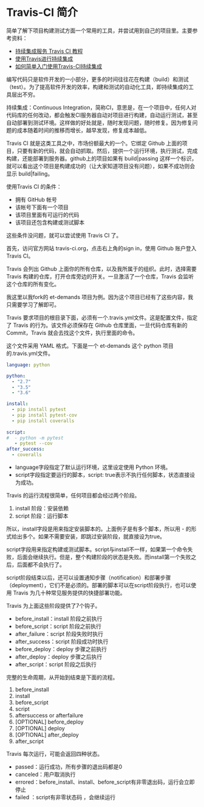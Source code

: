 # Travis-CI 简介

简单了解下项目构建测试方面一个常用的工具，并尝试用到自己的项目里。主要参考资料：

- [持续集成服务 Travis CI 教程](http://www.ruanyifeng.com/blog/2017/12/travis_ci_tutorial.html)
- [使用Travis进行持续集成](https://www.liaoxuefeng.com/article/1083103562955136)
- [如何简单入门使用Travis-CI持续集成](https://github.com/nukc/how-to-use-travis-ci)

编写代码只是软件开发的一小部分，更多的时间往往花在构建（build）和测试（test）。为了提高软件开发的效率，构建和测试的自动化工具，即持续集成的工具层出不穷。

持续集成：Continuous Integration，简称CI，意思是，在一个项目中，任何人对代码库的任何改动，都会触发CI服务器自动对项目进行构建，自动运行测试，甚至自动部署到测试环境。这样做的好处就是，随时发现问题，随时修复。因为修复问题的成本随着时间的推移而增长，越早发现，修复成本越低。

Travis CI 就是这类工具之中，市场份额最大的一个。它绑定 Github 上面的项目，只要有新的代码，就会自动抓取。然后，提供一个运行环境，执行测试，完成构建，还能部署到服务器。github上的项目如果有 build|passing 这样一个标识，就可以看出这个项目是构建成功的（让大家知道项目没有问题），如果不成功则会显示 build|failing。

使用Travis CI 的条件：

- 拥有 GitHub 帐号
- 该帐号下面有一个项目
- 该项目里面有可运行的代码
- 该项目还包含构建或测试脚本

这些条件没问题，就可以尝试使用 Travis CI 了。

首先，访问官方网站 travis-ci.org，点击右上角的sign in，使用 Github 账户登入 Travis CI。

Travis 会列出 Github 上面你的所有仓库，以及我所属于的组织。此时，选择需要 Travis 构建的仓库，打开仓库旁边的开关。一旦激活了一个仓库，Travis 会监听这个仓库的所有变化。

我这里以我fork的 et-demands 项目为例。因为这个项目已经有了这些内容，我只需要学习了解即可。

Travis 要求项目的根目录下面，必须有一个.travis.yml文件。这是配置文件，指定了 Travis 的行为。该文件必须保存在 Github 仓库里面，一旦代码仓库有新的 Commit，Travis 就会去找这个文件，执行里面的命令。

这个文件采用 YAML 格式。下面是一个 et-demands 这个 python 项目的.travis.yml文件。

```yaml
language: python

python:
  - "2.7"
  - "3.5"
  - "3.6"

install:
  - pip install pytest
  - pip install pytest-cov
  - pip install coveralls
  
script:
#  - python -m pytest
   - pytest --cov 
after_success:
  - coveralls
```

- language字段指定了默认运行环境，这里设定使用 Python 环境。
- script字段指定要运行的脚本，script: true表示不执行任何脚本，状态直接设为成功。

Travis 的运行流程很简单，任何项目都会经过两个阶段。

1. install 阶段：安装依赖
2. script 阶段：运行脚本

所以，install字段是用来指定安装脚本的。上面例子是有多个脚本，所以用 - 的形式给出多个。如果不需要安装，即跳过安装阶段，就直接设为true。

script字段用来指定构建或测试脚本。script与install不一样，如果第一个命令失败，后面会继续执行。但是，整个构建阶段的状态是失败。而install第一个失败之后，后面都不会执行了。

script阶段结束以后，还可以设置通知步骤（notification）和部署步骤（deployment），它们不是必须的。部署的脚本可以在script阶段执行，也可以使用 Travis 为几十种常见服务提供的快捷部署功能。

Travis 为上面这些阶段提供了7个钩子。

- before_install：install 阶段之前执行
- before_script：script 阶段之前执行
- after_failure：script 阶段失败时执行
- after_success：script 阶段成功时执行
- before_deploy：deploy 步骤之前执行
- after_deploy：deploy 步骤之后执行
- after_script：script 阶段之后执行

完整的生命周期，从开始到结束是下面的流程。

1. before_install
2. install
3. before_script
4. script
5. aftersuccess or afterfailure
6. [OPTIONAL] before_deploy
7. [OPTIONAL] deploy
8. [OPTIONAL] after_deploy
9. after_script

Travis 每次运行，可能会返回四种状态。

- passed：运行成功，所有步骤的退出码都是0
- canceled：用户取消执行
- errored：before_install、install、before_script有非零退出码，运行会立即停止
- failed ：script有非零状态码 ，会继续运行
